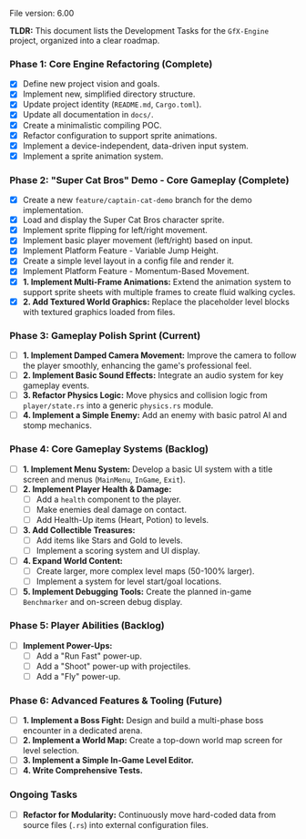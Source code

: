 File version: 6.00

**TLDR:**
This document lists the Development Tasks for the `GfX-Engine` project, organized into a clear roadmap.

### Phase 1: Core Engine Refactoring (Complete)

- [x] Define new project vision and goals.
- [x] Implement new, simplified directory structure.
- [x] Update project identity (`README.md`, `Cargo.toml`).
- [x] Update all documentation in `docs/`.
- [x] Create a minimalistic compiling POC.
- [x] Refactor configuration to support sprite animations.
- [x] Implement a device-independent, data-driven input system.
- [x] Implement a sprite animation system.

### Phase 2: "Super Cat Bros" Demo - Core Gameplay (Complete)

- [x] Create a new `feature/captain-cat-demo` branch for the demo implementation.
- [x] Load and display the Super Cat Bros character sprite.
- [x] Implement sprite flipping for left/right movement.
- [x] Implement basic player movement (left/right) based on input.
- [x] Implement Platform Feature - Variable Jump Height.
- [x] Create a simple level layout in a config file and render it.
- [x] Implement Platform Feature - Momentum-Based Movement.
- [x] **1. Implement Multi-Frame Animations:** Extend the animation system to support sprite sheets with multiple frames to create fluid walking cycles.
- [x] **2. Add Textured World Graphics:** Replace the placeholder level blocks with textured graphics loaded from files.

### Phase 3: Gameplay Polish Sprint (Current)

- [ ] **1. Implement Damped Camera Movement:** Improve the camera to follow the player smoothly, enhancing the game's professional feel.
- [ ] **2. Implement Basic Sound Effects:** Integrate an audio system for key gameplay events.
- [ ] **3. Refactor Physics Logic:** Move physics and collision logic from `player/state.rs` into a generic `physics.rs` module.
- [ ] **4. Implement a Simple Enemy:** Add an enemy with basic patrol AI and stomp mechanics.

### Phase 4: Core Gameplay Systems (Backlog)

- [ ] **1. Implement Menu System:** Develop a basic UI system with a title screen and menus (`MainMenu`, `InGame`, `Exit`).
- [ ] **2. Implement Player Health & Damage:** 
    - [ ] Add a `health` component to the player.
    - [ ] Make enemies deal damage on contact.
    - [ ] Add Health-Up items (Heart, Potion) to levels.
- [ ] **3. Add Collectible Treasures:** 
    - [ ] Add items like Stars and Gold to levels.
    - [ ] Implement a scoring system and UI display.
- [ ] **4. Expand World Content:**
    - [ ] Create larger, more complex level maps (50-100% larger).
    - [ ] Implement a system for level start/goal locations.
- [ ] **5. Implement Debugging Tools:** Create the planned in-game `Benchmarker` and on-screen debug display.

### Phase 5: Player Abilities (Backlog)

- [ ] **Implement Power-Ups:**
    - [ ] Add a "Run Fast" power-up.
    - [ ] Add a "Shoot" power-up with projectiles.
    - [ ] Add a "Fly" power-up.

### Phase 6: Advanced Features & Tooling (Future)

- [ ] **1. Implement a Boss Fight:** Design and build a multi-phase boss encounter in a dedicated arena.
- [ ] **2. Implement a World Map:** Create a top-down world map screen for level selection.
- [ ] **3. Implement a Simple In-Game Level Editor.**
- [ ] **4. Write Comprehensive Tests.**

### Ongoing Tasks

- [ ] **Refactor for Modularity:** Continuously move hard-coded data from source files (`.rs`) into external configuration files.
